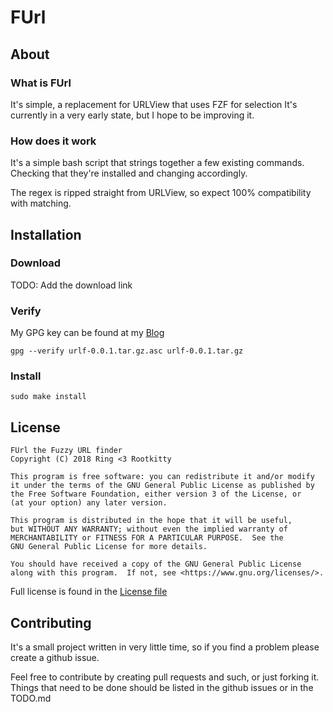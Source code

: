 # FUrl

## About

### What is FUrl

It's simple, a replacement for URLView that uses FZF for selection
It's currently in a very early state, but I hope to be improving it.

### How does it work

It's a simple bash script that strings together a few existing commands. Checking
that they're installed and changing accordingly.

The regex is ripped straight from URLView, so expect 100% compatibility with matching.

## Installation

### Download

TODO: Add the download link

### Verify

My GPG key can be found at my [Blog](https://rootkitty.tech/pub_key.asc)

`gpg --verify urlf-0.0.1.tar.gz.asc urlf-0.0.1.tar.gz`

### Install

`sudo make install`

## License

    FUrl the Fuzzy URL finder
    Copyright (C) 2018 Ring <3 Rootkitty

    This program is free software: you can redistribute it and/or modify
    it under the terms of the GNU General Public License as published by
    the Free Software Foundation, either version 3 of the License, or
    (at your option) any later version.

    This program is distributed in the hope that it will be useful,
    but WITHOUT ANY WARRANTY; without even the implied warranty of
    MERCHANTABILITY or FITNESS FOR A PARTICULAR PURPOSE.  See the
    GNU General Public License for more details.

    You should have received a copy of the GNU General Public License
    along with this program.  If not, see <https://www.gnu.org/licenses/>.

Full license is found in the [License file](https://github.com/rootkit-ty/FUrl/blob/master/License)

## Contributing

It's a small project written in very little time, so if you find a problem please
create a github issue.

Feel free to contribute by creating pull requests and such, or just forking it.
Things that need to be done should be listed in the github issues or in the TODO.md
